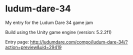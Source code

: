# ludum-dare-34
My entry for the Ludum Dare 34 game jam

Build using the Unity game engine (version: 5.2.2f1)

Entry page: http://ludumdare.com/compo/ludum-dare-34/?action=preview&uid=29419